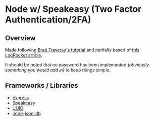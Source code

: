 # Node w/ Speakeasy (Two Factor Authentication/2FA)

## Overview
Made following [Brad Traversy's tutorial](https://www.youtube.com/watch?v=KQya9i6czhM&t=180s) and paritally based of [this LogRocket article](https://blog.logrocket.com/implementing-two-factor-authentication-using-speakeasy/). 

It should be noted that no password has been implemented *(obviously something you would add in)* to keep things simple. 

## Frameworks / Libraries
- [Express](https://expressjs.com/)
- [Speakeasy](https://github.com/speakeasyjs/speakeasy)
- [UUID](https://www.npmjs.com/package/uuid)
- [node-json-db](https://www.npmjs.com/package/node-json-db)